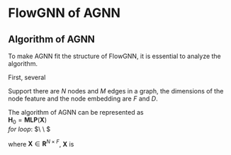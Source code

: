 
# FlowGNN of AGNN

## Algorithm of AGNN

To make AGNN fit the structure of FlowGNN, it is essential to analyze the algorithm. 

First, several 

Support there are $N$ nodes and $M$ edges in a graph, the dimensions of the node feature and the node embedding are $F$ and $D$. 

The algorithm of AGNN can be represented as  
$\mathbf{H}_0=\mathbf{MLP}(\mathbf{X})$  
$for\ loop:$
$\ \ $

where $\mathbf{X}\in \mathbf{R}^{N\times F}$, $\mathbf{X}$ is 



